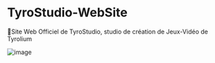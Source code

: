# TyroStudio-WebSite

🧡Site Web Officiel de TyroStudio, studio de création de Jeux-Vidéo de Tyrolium

![image](https://github.com/TheMaxium69/TyroStudio-WebSite/assets/63310746/d3c669c9-d42f-4ee7-9536-c77612f27512)
